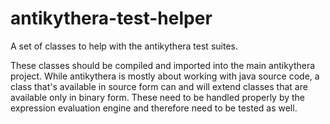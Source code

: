 # antikythera-test-helper
A set of classes to help with the antikythera test suites.

These classes should be compiled and imported into the main antikythera project. While antikythera is mostly about working with java source code, a class that's available in source form can and will extend classes that are available only in binary form. These need to be handled properly by the expression evaluation engine and therefore need to be tested as well.
